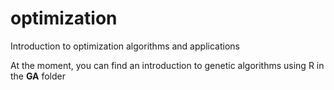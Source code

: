 # optimization

Introduction to optimization algorithms and applications

At the moment, you can find an introduction to genetic algorithms using R in the **GA** folder